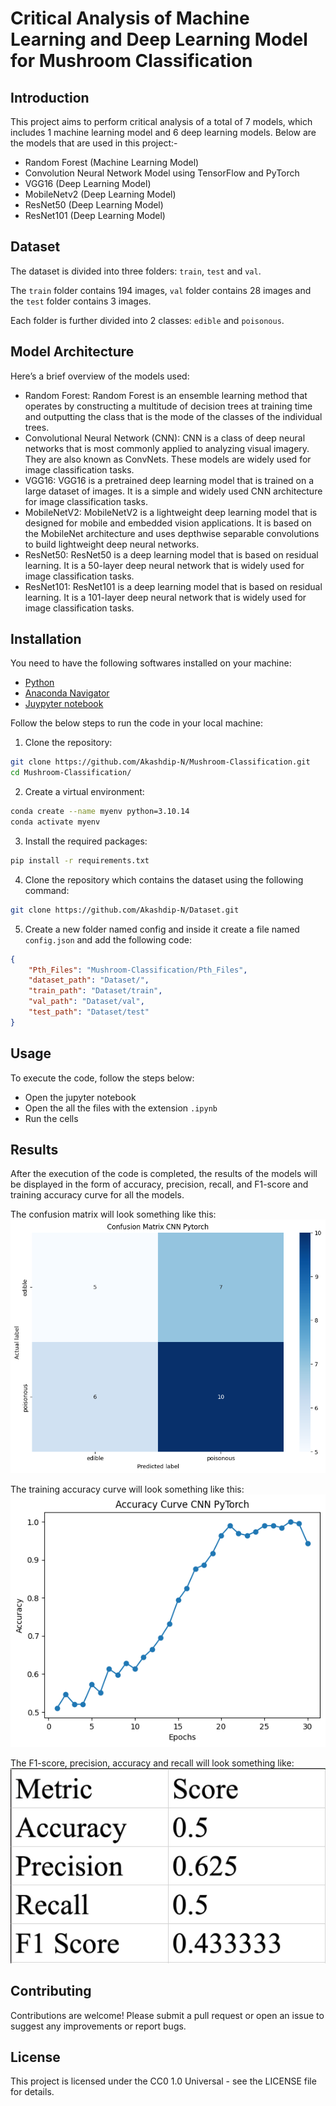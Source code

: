 # Critical Analysis of Machine Learning and Deep Learning Model for Mushroom Classification

## Introduction
This project aims to perform critical analysis of a total of 7 models, which includes 1 machine learning model and 6 deep learning models. Below are the models that are used in this project:-
 *	Random Forest (Machine Learning Model)
 *	Convolution Neural Network Model using TensorFlow and PyTorch
 *	VGG16 (Deep Learning Model)
 *	MobileNetv2 (Deep Learning Model)
 *	ResNet50 (Deep Learning Model)
 *	ResNet101 (Deep Learning Model)

## Dataset
The dataset is divided into three folders: `train`, `test` and `val`.

The `train` folder contains 194 images, `val` folder contains 28 images and the `test` folder contains 3 images.

Each folder is further divided into 2 classes: `edible` and `poisonous`.

## Model Architecture
Here’s a brief overview of the models used:
 * Random Forest: Random Forest is an ensemble learning method that operates by constructing a multitude of decision trees at training time and outputting the class that is the mode of the classes of the individual trees.
 * Convolutional Neural Network (CNN): CNN is a class of deep neural networks that is most commonly applied to analyzing visual imagery. They are also known as ConvNets. These models are widely used for image classification tasks.
 * VGG16: VGG16 is a pretrained deep learning model that is trained on a large dataset of images. It is a simple and widely used CNN architecture for image classification tasks.
 * MobileNetV2: MobileNetV2 is a lightweight deep learning model that is designed for mobile and embedded vision applications. It is based on the MobileNet architecture and uses depthwise separable convolutions to build lightweight deep neural networks.
 * ResNet50: ResNet50 is a deep learning model that is based on residual learning. It is a 50-layer deep neural network that is widely used for image classification tasks. 
 * ResNet101: ResNet101 is a deep learning model that is based on residual learning. It is a 101-layer deep neural network that is widely used for image classification tasks.


## Installation
You need to have the following softwares installed on your machine:
  * [Python](https://www.python.org/downloads/)
  * [Anaconda Navigator](https://www.anaconda.com/products/distribution)
  * [Juypyter notebook](https://jupyter.org/install)

Follow the below steps to run the code in your local machine:
  1.	Clone the repository:
```bash
git clone https://github.com/Akashdip-N/Mushroom-Classification.git
cd Mushroom-Classification/
```
  2. Create a virtual environment:
```bash
conda create --name myenv python=3.10.14
conda activate myenv
```
  
  3. Install the required packages:
```bash
pip install -r requirements.txt
```
  4.	Clone the repository which contains the dataset using the following command:
```bash
git clone https://github.com/Akashdip-N/Dataset.git
```
  
  5. Create a new folder named config and inside it create a file named `config.json` and add the following code:
```json
{
    "Pth_Files": "Mushroom-Classification/Pth_Files",
    "dataset_path": "Dataset/",
    "train_path": "Dataset/train",
    "val_path": "Dataset/val",
    "test_path": "Dataset/test"
}
```


## Usage

To execute the code, follow the steps below:
  * Open the jupyter notebook
  * Open the all the files with the extension `.ipynb`
  * Run the cells

## Results
After the execution of the code is completed, the results of the models will be displayed in the form of accuracy, precision, recall, and F1-score and training accuracy curve for all the models.

The confusion matrix will look something like this:
![Confusion matrix](Plots_and_graphs/Confusion_Matrix/CNN_PyTorch.png)

The training accuracy curve will look something like this:
![Training accuracy curve](Plots_and_graphs/Training_accuracy_curve/CNN_PyTorch.png)

The F1-score, precision, accuracy and recall will look something like:
![F1-score, precision, accuracy and recall](Plots_and_graphs/Training_accuracy_curve/Random_Forest.jpeg)

## Contributing
Contributions are welcome! Please submit a pull request or open an issue to suggest any improvements or report bugs.

## License
This project is licensed under the CC0 1.0 Universal - see the LICENSE file for details.
